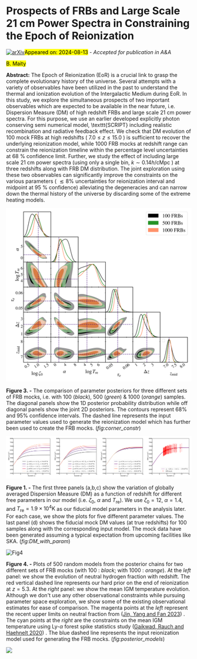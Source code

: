 <div class="macros" style="visibility:hidden;">
$\newcommand{\ensuremath}{}$
$\newcommand{\xspace}{}$
$\newcommand{\object}[1]{\texttt{#1}}$
$\newcommand{\farcs}{{.}''}$
$\newcommand{\farcm}{{.}'}$
$\newcommand{\arcsec}{''}$
$\newcommand{\arcmin}{'}$
$\newcommand{\ion}[2]{#1#2}$
$\newcommand{\textsc}[1]{\textrm{#1}}$
$\newcommand{\hl}[1]{\textrm{#1}}$
$\newcommand{\footnote}[1]{}$
$\newcommand{\be}{\begin{equation}}$
$\newcommand{\ee}{\end{equation}}$
$\newcommand\bear{#1}\ear{\begin{align}#1\end{align}}$
$\newcommand{\nline}{\notag \\}$
$\newcommand{\f}{\frac}$
$\newcommand{\de}{\mathrm{d}}$
$\newcommand{\del}{\partial}$
$\newcommand{\half}{\frac{1}{2}}$
$\newcommand{\im}{\mathrm{i}}$
$\newcommand{\e}{\mathrm{e}}$
$\newcommand{\Msun}{\mathrm{M}_{\odot}}$
$\newcommand{\eqn}[1]{equation~(\ref{#1})}$
$\newcommand{\eqns}[2]{equations~(\ref{#1}) and~(\ref{#2})}$
$\newcommand{\secn}[1]{Section~\ref{#1}}$
$\newcommand{\appndx}[1]{Appendix~\ref{#1}}$
$\newcommand{\fig}[1]{Fig.~\ref{#1}}$
$\newcommand{\figs}[1]{Figs.~\ref{#1}}$
$\newcommand{\tab}[1]{Table~\ref{#1}}$
$\newcommand{\TRC}[1]{{\color{red}[{\bf TRC:} #1]}}$
$\newcommand{\BM}[1]{{\color{blue}[{\bf }#1]}}$
$\newcommand{\AP}[1]{\textbfit{\color{purple}[AP: #1]}}$
$\newcommand{\red}[1]{{\color{red} #1}}$
$\usepackage[T1]{fontenc}$
$\usepackage{amsmath}$
$\DeclareRobustCommand{\VAN}[3]{#2}$
$\let\VANthebibliography\thebibliography$
$\newcommand{\thebibliography}{\DeclareRobustCommand{\VAN}[3]{##3}\VANthebibliography}$
$\usepackage{graphicx}$
$\usepackage{txfonts}$
$\begin{document}$
$   \title{Prospects of FRBs and Large Scale 21~cm Power Spectra in Constraining the Epoch of Reionization}$
$   \author{Barun Maity$
$          \inst{1}}$
$   \institute{Max-Planck-Institut für Astronomie, Königstuhl 17, D-69117 Heidelberg, Germany\               \email{maity@mpia.de}}$
$   \date{Received XXX; accepted XXX}$
$  \abstract{The Epoch of Reionization (EoR) is a crucial link to grasp the complete evolutionary history of the universe. Several attempts with a variety of observables have been utilized in the past to understand the thermal and ionization evolution of the Intergalactic Medium during EoR. In this study, we explore the simultaneous prospects of two important observables which are expected to be available in the near future, i.e. Dispersion Measure (DM) of high redshift FRBs and large scale 21 cm power spectra. For this purpose, we use an earlier developed explicitly photon conserving semi numerical model, \texttt{SCRIPT} including realistic recombination and radiative feedback effect. We check that DM evolution of 100 mock FRBs at high redshifts (7.0\le z\le15.0) is sufficient to recover the underlying reionization model, while 1000 FRB mocks at redshift range can constrain the reionization timeline within the percentage level uncertainties at 68\% confidence limit. Further, we study the effect of including large scale 21~cm power spectra (using only a single bin, k\sim0.14~h/\mathrm{cMpc}) at three redshifts along with FRB DM distribution. The joint exploration using these two observables can significantly improve the constraints on the various parameters (\lesssim 8\% uncertainties for reionization interval and midpoint at 95\% confidence) alleviating the degeneracies and can narrow down the thermal history of the universe by discarding some of the extreme heating models.}$
$   \keywords{intergalactic medium -- cosmology: theory – dark ages, reionization, first stars -- large-scale structure of Universe}$
$   \maketitle$
$\n\end{document}\end{equation}}$
$\newcommand{\ee}{\end{equation}}$
$\newcommand{\nline}{\notag \\}$
$\newcommand{\f}{\frac}$
$\newcommand{\de}{\mathrm{d}}$
$\newcommand{\del}{\partial}$
$\newcommand{\half}{\frac{1}{2}}$
$\newcommand{\im}{\mathrm{i}}$
$\newcommand{\e}{\mathrm{e}}$
$\newcommand{\Msun}{\mathrm{M}_{\odot}}$
$\newcommand{\eqn}[1]{equation~(\ref{#1})}$
$\newcommand{\eqns}[2]{equations~(\ref{#1}) and~(\ref{#2})}$
$\newcommand{\secn}[1]{Section~\ref{#1}}$
$\newcommand{\appndx}[1]{Appendix~\ref{#1}}$
$\newcommand{\fig}[1]{Fig.~\ref{#1}}$
$\newcommand{\figs}[1]{Figs.~\ref{#1}}$
$\newcommand{\tab}[1]{Table~\ref{#1}}$
$\newcommand{\TRC}[1]{{\color{red}[{\bf TRC:} #1]}}$
$\newcommand{\BM}[1]{{\color{blue}[{\bf }#1]}}$
$\newcommand{\AP}[1]{\textbfit{\color{purple}[AP: #1]}}$
$\newcommand{\red}[1]{{\color{red} #1}}$
$\newcommand{\arraystretch}{0.5}$
$\newcommand\bear{#1}$
$\newcommand{\thebibliography}{\DeclareRobustCommand{\VAN}[3]{##3}\VANthebibliography}$</div>



<div id="title">

# Prospects of FRBs and Large Scale 21 cm Power Spectra in Constraining the Epoch of Reionization

</div>
<div id="comments">

[![arXiv](https://img.shields.io/badge/arXiv-2408.05722-b31b1b.svg)](https://arxiv.org/abs/2408.05722)<mark>Appeared on: 2024-08-13</mark> -  _Accepted for publication in A&A_

</div>
<div id="authors">

<mark>B. Maity</mark>

</div>
<div id="abstract">

**Abstract:** The Epoch of Reionization (EoR) is a crucial link to grasp the complete evolutionary history of the universe. Several attempts with a variety of observables have been utilized in the past to understand the thermal and ionization evolution of the Intergalactic Medium during EoR. In this study, we explore the simultaneous prospects of two important observables which are expected to be available in the near future, i.e. Dispersion Measure (DM) of high redshift FRBs and large scale 21 cm power spectra. For this purpose, we use an earlier developed explicitly photon conserving semi numerical model, \texttt{SCRIPT} including realistic recombination and radiative feedback effect. We check that DM evolution of 100 mock FRBs at high redshifts ( $7.0\le z\le15.0$ ) is sufficient to recover the underlying reionization model, while 1000 FRB mocks at redshift range can constrain the reionization timeline within the percentage level uncertainties at 68 \% confidence limit. Further, we study the effect of including large scale 21 cm power spectra (using only a single bin, $k\sim0.14 h/\mathrm{cMpc}$ ) at three redshifts along with FRB DM distribution. The joint exploration using these two observables can significantly improve the constraints on the various parameters ( $\lesssim 8\%$ uncertainties for reionization interval and midpoint at 95 \% confidence) alleviating the degeneracies and can narrow down the thermal history of the universe by discarding some of the extreme heating models.

</div>

<div id="div_fig1">

<img src="tmp_2408.05722/./params_corner_constr_models.png" alt="Fig3" width="100%"/>

**Figure 3. -** The comparison of parameter posteriors for three different sets of FRB mocks, i.e. with 100 (_black_), 500 (_green_) \& 1000 (_orange_) samples. The diagonal panels show the 1D posterior probability distribution while off diagonal panels show the joint 2D posteriors. The contours represent 68\% and 95\% confidence intervals. The dashed line represents the input parameter values used to generate the reionization model which has further been used to create the FRB mocks.  (*fig:corner_constr*)

</div>
<div id="div_fig2">

<img src="tmp_2408.05722/./DM_var_zeta0_rev1.png" alt="Fig1.1" width="25%"/><img src="tmp_2408.05722/./DM_var_alpha_rev1.png" alt="Fig1.2" width="25%"/><img src="tmp_2408.05722/./DM_var_Tre_rev1.png" alt="Fig1.3" width="25%"/><img src="tmp_2408.05722/./100_DM_mock_rev1.png" alt="Fig1.4" width="25%"/>

**Figure 1. -**  The first three panels (a,b,c) show the variation of globally averaged Dispersion Measure (DM) as a function of redshift for different free parameters in our model (i.e. $\zeta_0$, $\alpha$ and $T_{\mathrm{re}}$). We use $\zeta_0=12$, $\alpha=1.4$, and $T_{\mathrm{re}}=1.9\times10^4  \mathrm{K}$ as our fiducial model parameters in the analysis later. For each case, we show the plots for five different parameter values. The last panel (d) shows the fiducial mock DM values (at true redshifts) for 100 samples along with the corresponding input model. The mock data have been generated assuming a typical expectation from upcoming facilities like SKA. (*fig:DM_with_param*)

</div>
<div id="div_fig3">

<img src="tmp_2408.05722/./posterior_models_100_1000_FRBs_rev1.png" alt="Fig4" width="100%"/>

**Figure 4. -** Plots of 500 random models from the posterior chains for two different sets of FRB mocks (with 100 : _black_; with 1000 : _orange_). At the _left_ panel: we show the evolution of neutral hydrogen fraction with redshift. The red vertical dashed line represents our hard prior on the end of reionization at $z=5.3$. At the _right_ panel: we show the mean IGM temperature evolution. Although we don't use any other observational constraints while pursuing parameter space exploration, we show some of the existing observational estimates for ease of comparison.
    The magenta points at the _left_ represent the recent upper limits on neutral fraction from  ([Jin, Yang and Fan 2023]()) . The cyan points at the _right_ are the constraints on the mean IGM temperature using Ly-$\alpha$ forest spike statistics study  ([Gaikwad, Rauch and Haehnelt 2020]()) . The blue dashed line represents the input reionization model used for generating the FRB mocks.  (*fig:posterior_models*)

</div><div id="qrcode"><img src=https://api.qrserver.com/v1/create-qr-code/?size=100x100&data="https://arxiv.org/abs/2408.05722"></div>